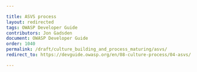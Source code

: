 ```yaml
---

title: ASVS process
layout: redirected
tags: OWASP Developer Guide
contributors: Jon Gadsden
document: OWASP Developer Guide
order: 1040
permalink: /draft/culture_building_and_process_maturing/asvs/
redirect_to: https://devguide.owasp.org/en/08-culture-process/04-asvs/

---
```

